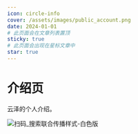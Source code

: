```yaml
---
icon: circle-info
cover: /assets/images/public_account.png
date: 2024-01-01
# 此页面会在文章列表置顶
sticky: true
# 此页面会出现在星标文章中
star: true
---
```


# 介绍页

云泽的个人介绍。



![扫码_搜索联合传播样式-白色版](images/public_account.png)
